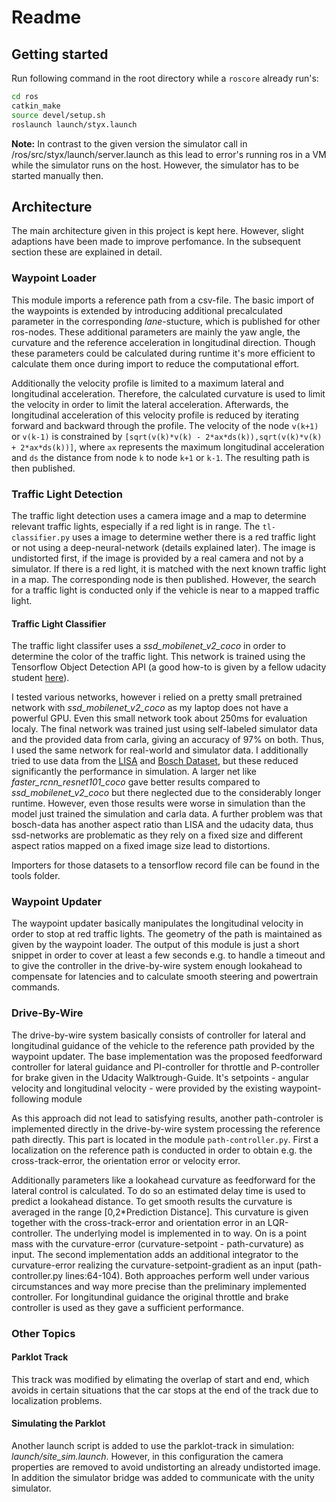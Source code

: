 # Readme

## Getting started
Run following command in the root directory while a ```roscore``` already run's: 

```bash
cd ros
catkin_make
source devel/setup.sh
roslaunch launch/styx.launch
```

**Note:** In contrast to the given version the simulator call in /ros/src/styx/launch/server.launch as this lead to error's running ros in a VM while the simulator runs on the host. However, the simulator has to be started manually then.


## Architecture

The main architecture given in this project is kept here. However, slight adaptions have been made to improve perfomance. In the subsequent section these are explained in detail.

### Waypoint Loader
This module imports a reference path from a csv-file. The basic import of the waypoints is extended by introducing additional precalculated parameter in the corresponding *lane*-stucture, which is published for other ros-nodes. These additional parameters are mainly the yaw angle, the curvature and the reference acceleration in longitudinal direction. Though these parameters could be calculated during runtime it's more efficient to calculate them once during import to reduce the computational effort.

Additionally the velocity profile is limited to a maximum lateral and longitudinal acceleration. Therefore, the calculated curvature is used to limit the velocity in order to limit the lateral acceleration. Afterwards, the longitudinal acceleration of this velocity profile is reduced by iterating forward and backward through the profile. The velocity of the node ```v(k+1)``` or ```v(k-1)``` is constrained by ```[sqrt(v(k)*v(k) - 2*ax*ds(k)),sqrt(v(k)*v(k) + 2*ax*ds(k))]```, where ```ax``` represents the maximum longitudinal acceleration and ```ds``` the distance from node ```k``` to node ```k+1``` or ```k-1```. The resulting path is then published.

### Traffic Light Detection

The traffic light detection uses a camera image and a map to determine relevant traffic lights, especially if a red light is in range. The ```tl-classifier.py``` uses a image to determine wether there is a red traffic light or not using a deep-neural-network (details explained later). The image is undistorted first, if the image is provided by a real camera and not by a simulator. If there is a red light, it is matched with the next known traffic light in a map. The corresponding node is then published. However, the search for a traffic light is conducted only if the vehicle is near to a mapped traffic light.

#### Traffic Light Classifier

The traffic light classifer uses a *ssd_mobilenet_v2_coco* in order to determine the color of the traffic light. This network is trained using the Tensorflow Object Detection API (a good how-to is given by a fellow udacity student [here](https://github.com/marcomarasca/SDCND-Traffic-Light-Detection)).

I tested various networks, however i relied on a pretty small pretrained network with *ssd_mobilenet_v2_coco* as my laptop does not have a powerful GPU. Even this small network took about 250ms for evaluation localy. The final network was trained just using self-labeled simulator data and the provided data from carla, giving an accuracy of 97% on both. Thus, I used the same network for real-world and simulator data. I additionally tried to use data from the [LISA](https://www.kaggle.com/mbornoe/lisa-traffic-light-dataset) and [Bosch Dataset](https://github.com/bosch-ros-pkg/bstld), but these reduced significantly the performance in simulation. A larger net like *faster_rcnn_resnet101_coco* gave better results compared to *ssd_mobilenet_v2_coco* but there neglected due to the considerably longer runtime. However, even those results were worse in simulation than the model just trained the simulation and carla data. A further problem was that bosch-data has another aspect ratio than LISA and the udacity data, thus ssd-networks are problematic as they rely on a fixed size and different aspect ratios mapped on a fixed image size lead to distortions.

Importers for those datasets to a tensorflow record file can be found in the tools folder.

### Waypoint Updater
The waypoint updater basically manipulates the longitudinal velocity in order to stop at red traffic lights. The geometry of the path is maintained as given by the waypoint loader. The output of this module is just a short snippet in order to cover at least a few seconds e.g. to handle a timeout and to give the controller in the drive-by-wire system enough lookahead to compensate for latencies and to calculate smooth steering and powertrain commands.

### Drive-By-Wire

The drive-by-wire system basically consists of controller for lateral and longitudinal guidance of the vehicle to the reference path provided by the waypoint updater. The base implementation was the proposed feedforward controller for lateral guidance and PI-controller for throttle and P-controller for brake given in the Udacity Walktrough-Guide. It's setpoints - angular velocity and longitudinal velocity - were provided by the existing waypoint-following module

As this approach  did not lead to satisfying results, another path-controler is implemented directly in the drive-by-wire system processing the reference path directly. This part is located in the module ```path-controller.py```. First a localization on the reference path is conducted in order to obtain e.g. the cross-track-error, the orientation error or velocity error. 

Additionally parameters like a lookahead curvature as feedforward for the lateral control is calculated. To do so an estimated delay time is used to predict a lookahead distance. To get smooth results the curvature is averaged in the range [0,2*Prediction Distance]. This curvature is given together with the cross-track-error and orientation error in an LQR-controller. The underlying model is implemented in to way. On is a point mass with the curvature-error (curvature-setpoint - path-curvature) as input. The second implementation adds an additional integrator to the curvature-error realizing the curvature-setpoint-gradient as an input (path-controller.py lines:64-104). Both approaches perform well under various circumstances and way more precise than the preliminary implemented controller. For longitundinal guidance the original throttle and brake controller is used as they gave a sufficient performance. 

### Other Topics

#### Parklot Track
This track was modified by elimating the overlap of start and end, which avoids in certain situations that the car stops at the end of the track due to localization problems.

#### Simulating the Parklot
Another launch script is added to use the parklot-track in simulation: *launch/site_sim.launch*. However, in this configuration the camera properties are removed to avoid undistorting an already undistorted image. In addition the simulator bridge was added to communicate with the unity simulator.